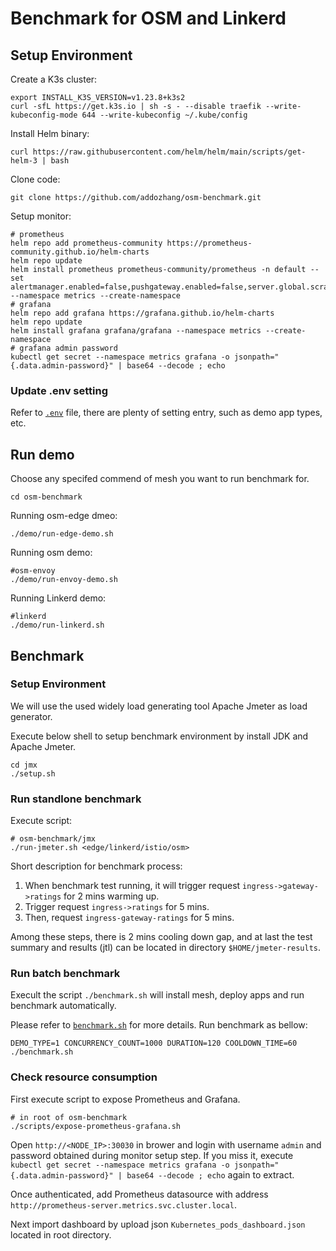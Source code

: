 # Benchmark for OSM and Linkerd

## Setup Environment

Create a K3s cluster:

```shell
export INSTALL_K3S_VERSION=v1.23.8+k3s2
curl -sfL https://get.k3s.io | sh -s - --disable traefik --write-kubeconfig-mode 644 --write-kubeconfig ~/.kube/config
```

Install Helm binary:

```shell
curl https://raw.githubusercontent.com/helm/helm/main/scripts/get-helm-3 | bash
```

Clone code:

```shell
git clone https://github.com/addozhang/osm-benchmark.git
```

Setup monitor:

```shell
# prometheus
helm repo add prometheus-community https://prometheus-community.github.io/helm-charts
helm repo update
helm install prometheus prometheus-community/prometheus -n default --set alertmanager.enabled=false,pushgateway.enabled=false,server.global.scrape_interval=10s --namespace metrics --create-namespace
# grafana
helm repo add grafana https://grafana.github.io/helm-charts
helm repo update
helm install grafana grafana/grafana --namespace metrics --create-namespace
# grafana admin password
kubectl get secret --namespace metrics grafana -o jsonpath="{.data.admin-password}" | base64 --decode ; echo
```

### Update .env setting

Refer to [`.env`](./.env) file, there are plenty of setting entry, such as demo app types, etc.

## Run demo

Choose any specifed commend of mesh you want to run benchmark for.

```shell
cd osm-benchmark
```

Running osm-edge dmeo:

```shell
./demo/run-edge-demo.sh
```

Running osm demo:

```shell
#osm-envoy
./demo/run-envoy-demo.sh
```

Running Linkerd demo:

```shell
#linkerd
./demo/run-linkerd.sh
```

## Benchmark

### Setup Environment

We will use the used widely load generating tool Apache Jmeter as load generator.

Execute below shell to setup benchmark environment by install JDK and Apache Jmeter.

```shell
cd jmx
./setup.sh
```

### Run standlone benchmark

Execute script:

```shell
# osm-benchmark/jmx
./run-jmeter.sh <edge/linkerd/istio/osm>
```

Short description for benchmark process:

1. When benchmark test running, it will trigger request `ingress->gateway->ratings` for 2 mins warming up.
2. Trigger request `ingress->ratings` for 5 mins.
3. Then, request `ingress-gateway-ratings` for 5 mins.

Among these steps, there is 2 mins cooling down gap, and at last the test summary and results (jtl) can be located in directory `$HOME/jmeter-results`.

### Run batch benchmark

Execult the script `./benchmark.sh` will install mesh, deploy apps and run benchmark automatically.

Please refer to [`benchmark.sh`](./benchmark.sh) for more details. Run benchmark as bellow:

```
DEMO_TYPE=1 CONCURRENCY_COUNT=1000 DURATION=120 COOLDOWN_TIME=60 ./benchmark.sh
```

### Check resource consumption

First execute script to expose Prometheus and Grafana.

```shell
# in root of osm-benchmark
./scripts/expose-prometheus-grafana.sh
```

Open `http://<NODE_IP>:30030` in brower and login with username `admin` and password obtained during monitor setup step. If you miss it, execute `kubectl get secret --namespace metrics grafana -o jsonpath="{.data.admin-password}" | base64 --decode ; echo` again to extract.

Once authenticated, add Prometheus datasource with address `http://prometheus-server.metrics.svc.cluster.local`.

Next import dashboard by upload json `Kubernetes_pods_dashboard.json` located in root directory.
